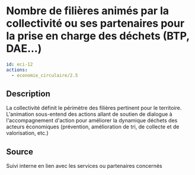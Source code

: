 # Nombre de filières animés par la collectivité ou ses partenaires pour la prise en charge des déchets (BTP, DAE…)
```yaml
id: eci-12
actions:
  - economie_circulaire/2.5
```
## Description
La collectivité définit le périmètre des filières pertinent pour le territoire. L'animation sous-entend des actions allant de soutien de dialogue à l'accompagnement d'action pour améliorer la dynamique déchets des acteurs économiques (prévention, amélioration de tri, de collecte et de valorisation, etc.)

## Source
Suivi interne en lien avec les services ou partenaires concernés

